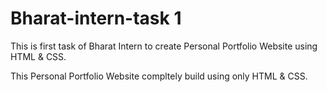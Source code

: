 # Bharat-intern-task 1

This is first task of Bharat Intern to create Personal Portfolio Website using HTML & CSS.

This Personal Portfolio Website compltely build using only HTML & CSS.